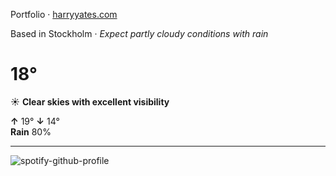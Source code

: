 Portfolio · [harryyates.com](https://harryyates.com)

<!-- WEATHER_START -->
Based in Stockholm · *Expect partly cloudy conditions with rain*

# 18°
☀️ **Clear skies with excellent visibility**

**↑** 19° **↓** 14°  
**Rain** 80%

---
<!-- WEATHER_END -->

<p align="left">
  <a>
    <img src="https://spotify-github-profile.kittinanx.com/api/view?uid=bigbello&cover_image=true&theme=natemoo-re&show_offline=true&background_color=121212&interchange=false&bar_color=53b14f&bar_color_cover=false" alt="spotify-github-profile">
  </a>
</p>
